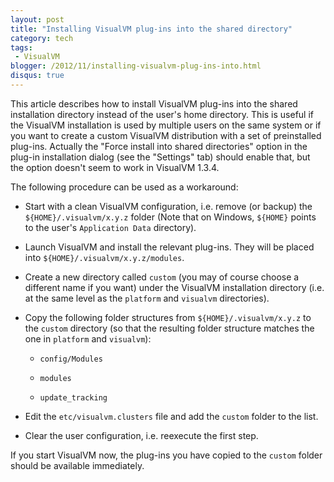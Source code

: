 ```yaml
---
layout: post
title: "Installing VisualVM plug-ins into the shared directory"
category: tech
tags:
 - VisualVM
blogger: /2012/11/installing-visualvm-plug-ins-into.html
disqus: true
---
```


This article describes how to install VisualVM plug-ins into the shared installation directory instead of the user's
home directory. This is useful if the VisualVM installation is used by multiple users on the same system or if you want
to create a custom VisualVM distribution with a set of preinstalled plug-ins. Actually the "Force install into shared
directories" option in the plug-in installation dialog (see the "Settings" tab) should enable that, but the option
doesn't seem to work in VisualVM 1.3.4.

The following procedure can be used as a workaround:

*   Start with a clean VisualVM configuration, i.e. remove (or backup) the `${HOME}/.visualvm/x.y.z` folder (Note that
    on Windows, `${HOME}` points to the user's `Application Data` directory).

*   Launch VisualVM and install the relevant plug-ins. They will be placed into `${HOME}/.visualvm/x.y.z/modules`.

*   Create a new directory called `custom` (you may of course choose a different name if you want) under the VisualVM
    installation directory (i.e. at the same level as the `platform` and `visualvm` directories).

*   Copy the following folder structures from `${HOME}/.visualvm/x.y.z` to the `custom` directory (so that the resulting
    folder structure matches the one in `platform` and `visualvm`):

    *   `config/Modules`

    *   `modules`

    *   `update_tracking`
    
*   Edit the `etc/visualvm.clusters` file and add the `custom` folder to the list.

*   Clear the user configuration, i.e. reexecute the first step.

If you start VisualVM now, the plug-ins you have copied to the `custom` folder should be available immediately.
